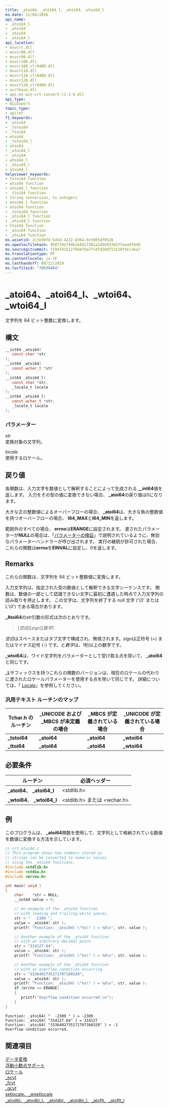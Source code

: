 ```yaml
---
title: _atoi64、_atoi64_l、_wtoi64、_wtoi64_l
ms.date: 11/04/2016
api_name:
- _atoi64_l
- _wtoi64
- _atoi64
- _wtoi64_l
api_location:
- msvcrt.dll
- msvcr80.dll
- msvcr90.dll
- msvcr100.dll
- msvcr100_clr0400.dll
- msvcr110.dll
- msvcr110_clr0400.dll
- msvcr120.dll
- msvcr120_clr0400.dll
- ucrtbase.dll
- api-ms-win-crt-convert-l1-1-0.dll
api_type:
- DLLExport
topic_type:
- apiref
f1_keywords:
- _atoi64
- _tstoi64
- _ttoi64
- wtoi64
- _tstoi64_l
- atoi64
- _wtoi64_l
- _wtoi64
- wtoi64_l
- _atoi64_l
- atoi64_l
helpviewer_keywords:
- tstoi64 function
- wtoi64 function
- atoi64_l function
- _ttoi64 function
- string conversion, to integers
- wtoi64_l function
- atoi64 function
- _tstoi64 function
- _atoi64_l function
- _wtoi64_l function
- ttoi64 function
- _wtoi64 function
- _atoi64 function
ms.assetid: 2c3e30fd-545d-4222-8364-0c5905df9526
ms.openlocfilehash: 950774e74462e8d1f301a1d5b933e57feaa9f840
ms.sourcegitcommit: f19474151276d47da77cdfd20df53128fdcc3ea7
ms.translationtype: MT
ms.contentlocale: ja-JP
ms.lasthandoff: 09/12/2019
ms.locfileid: "70939484"
---
```

# <a name="_atoi64-_atoi64_l-_wtoi64-_wtoi64_l"></a>_atoi64、_atoi64_l、_wtoi64、_wtoi64_l

文字列を 64 ビット整数に変換します。

## <a name="syntax"></a>構文

```C
__int64 _atoi64(
   const char *str
);
__int64 _wtoi64(
   const wchar_t *str
);
__int64 _atoi64_l(
   const char *str,
   _locale_t locale
);
__int64 _wtoi64_l(
   const wchar_t *str,
   _locale_t locale
);
```

### <a name="parameters"></a>パラメーター

*str*<br/>
変換対象の文字列。

*locale*<br/>
使用するロケール。

## <a name="return-value"></a>戻り値

各関数は、入力文字を数値として解釈することによって生成される **__int64**値を返します。 入力をその型の値に変換できない場合、 **_atoi64**の戻り値は0になります。

大きな正の整数値によるオーバーフローの場合、 **_atoi64**は、大きな負の整数値を持つオーバーフローの場合、 **I64_MAX**と**I64_MIN**を返します。

範囲外のすべての場合、 **errno**は**ERANGE**に設定されます。 渡されたパラメーターが**NULL**の場合は、「[パラメーターの検証](../../c-runtime-library/parameter-validation.md)」で説明されているように、無効なパラメーターハンドラーが呼び出されます。 実行の継続が許可された場合、これらの関数は**errno**を**EINVAL**に設定し、0を返します。

## <a name="remarks"></a>Remarks

これらの関数は、文字列を 64 ビット整数値に変換します。

入力文字列は、指定された型の数値として解釈できる文字シーケンスです。 関数は、数値の一部として認識できない文字に最初に遭遇した時点で入力文字列の読み取りを停止します。 この文字は、文字列を終了する null 文字 ('\0' または L'\0') である場合があります。

**_Atoi64**の*str*引数の形式は次のとおりです。

> [*空白*][*sign*][*数字*]

*空白*はスペースまたはタブ文字で構成され、無視されます。*sign*は正符号 (+) またはマイナス記号 (-) です。と*数字*は、1桁以上の数字です。

**_wtoi64**は、ワイド文字列をパラメーターとして受け取る点を除いて、 **_atoi64**と同じです。

**_L**サフィックスを持つこれらの関数のバージョンは、現在のロケールの代わりに渡されたロケールパラメーターを使用する点を除いて同じです。 詳細については、「 [Locale](../../c-runtime-library/locale.md)」を参照してください。

### <a name="generic-text-routine-mappings"></a>汎用テキスト ルーチンのマップ

|Tchar.h のルーチン|_UNICODE および _MBCS が未定義の場合|_MBCS が定義されている場合|_UNICODE が定義されている場合|
|---------------------|--------------------------------------|--------------------|-----------------------|
|**_tstoi64**|**_atoi64**|**_atoi64**|**_wtoi64**|
|**_ttoi64**|**_atoi64**|**_atoi64**|**_wtoi64**|

## <a name="requirements"></a>必要条件

|ルーチン|必須ヘッダー|
|--------------|---------------------|
|**_atoi64**、 **_atoi64_l**|\<stdlib.h>|
|**_wtoi64**、 **_wtoi64_l**|\<stdlib.h> または \<wchar.h>|

## <a name="example"></a>例

このプログラムは、 **_atoi64**関数を使用して、文字列として格納されている数値を数値に変換する方法を示しています。

```C
// crt_atoi64.c
// This program shows how numbers stored as
// strings can be converted to numeric values
// using the _atoi64 functions.
#include <stdlib.h>
#include <stdio.h>
#include <errno.h>

int main( void )
{
    char    *str = NULL;
    __int64 value = 0;

    // An example of the _atoi64 function
    // with leading and trailing white spaces.
    str = "  -2309 ";
    value = _atoi64( str );
    printf( "Function: _atoi64( \"%s\" ) = %d\n", str, value );

    // Another example of the _atoi64 function
    // with an arbitrary decimal point.
    str = "314127.64";
    value = _atoi64( str );
    printf( "Function: _atoi64( \"%s\" ) = %d\n", str, value );

    // Another example of the _atoi64 function
    // with an overflow condition occurring.
    str = "3336402735171707160320";
    value = _atoi64( str );
    printf( "Function: _atoi64( \"%s\" ) = %d\n", str, value );
    if (errno == ERANGE)
    {
       printf("Overflow condition occurred.\n");
    }
}
```

```Output
Function: _atoi64( "  -2309 " ) = -2309
Function: _atoi64( "314127.64" ) = 314127
Function: _atoi64( "3336402735171707160320" ) = -1
Overflow condition occurred.
```

## <a name="see-also"></a>関連項目

[データ変換](../../c-runtime-library/data-conversion.md)<br/>
[浮動小数点サポート](../../c-runtime-library/floating-point-support.md)<br/>
[ロケール](../../c-runtime-library/locale.md)<br/>
[_ecvt](ecvt.md)<br/>
[_fcvt](fcvt.md)<br/>
[_gcvt](gcvt.md)<br/>
[setlocale、_wsetlocale](setlocale-wsetlocale.md)<br/>
[_atodbl、_atodbl_l、_atoldbl、_atoldbl_l、_atoflt、_atoflt_l](atodbl-atodbl-l-atoldbl-atoldbl-l-atoflt-atoflt-l.md)<br/>
